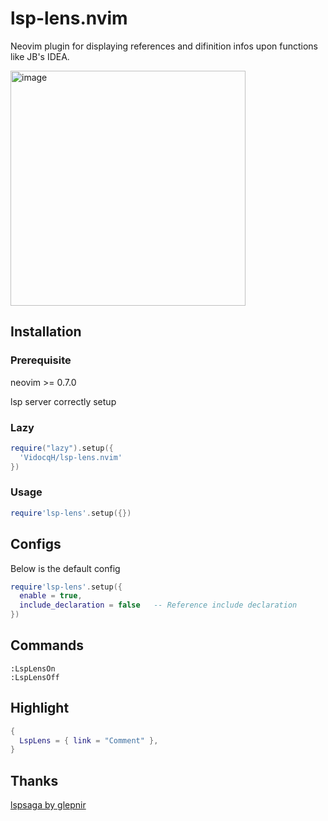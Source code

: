 # lsp-lens.nvim

Neovim plugin for displaying references and difinition infos upon functions like JB's IDEA.

<img width="376" alt="image" src="https://user-images.githubusercontent.com/16725418/217580076-7064cc80-664c-4ade-8e66-a0c75801cf17.png">

## Installation
### Prerequisite
neovim >= 0.7.0

lsp server correctly setup

### Lazy
```lua
require("lazy").setup({
  'VidocqH/lsp-lens.nvim'
})
```

### Usage
```lua
require'lsp-lens'.setup({})
```

## Configs
Below is the default config
```lua
require'lsp-lens'.setup({
  enable = true,
  include_declaration = false   -- Reference include declaration
})
```

## Commands
```
:LspLensOn
:LspLensOff
```

## Highlight
```lua
{
  LspLens = { link = "Comment" },
}
```

## Thanks
[lspsaga by glepnir](https://github.com/glepnir/lspsaga.nvim#customize-appearance)
